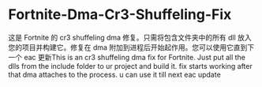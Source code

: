 # Fortnite-Dma-Cr3-Shuffeling-Fix
这是 Fortnite 的 cr3 shuffeling dma 修复。只需将包含文件夹中的所有 dll 放入您的项目并构建它。修复在 dma 附加到进程后开始起作用。您可以使用它直到下一个 eac 更新This is an cr3 shuffeling dma fix for Fortnite. Just put all the dlls from the include folder to ur project and build it. fix starts working after that dma attaches to the process. u can use it till next eac update
